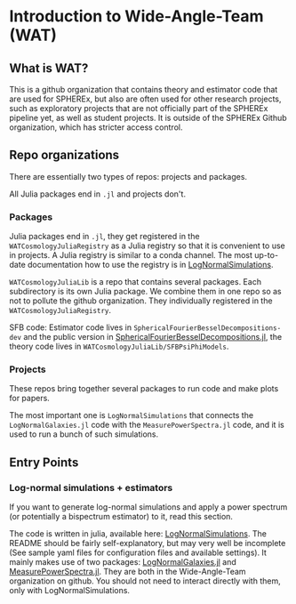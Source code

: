 # Introduction to Wide-Angle-Team (WAT)

## What is WAT?

This is a github organization that contains theory and estimator code that are used for SPHEREx, but also are often used for other research projects, such as exploratory projects that are not 
officially part of the SPHEREx pipeline yet, as well as student projects. It is outside of the SPHEREx Github organization, which has stricter access control. 

## Repo organizations 

There are essentially two types of repos: projects and packages.

All Julia packages end in `.jl` and projects don't.

### Packages
Julia packages end in `.jl`, they get registered in the `WATCosmologyJuliaRegistry` as a Julia registry so that it is convenient to use in projects. A Julia registry is similar to a conda channel. The most up-to-date documentation how to use the registry is in [LogNormalSimulations](https://github.com/Wide-Angle-Team/LogNormalSimulations).

`WATCosmologyJuliaLib` is a repo that contains several packages. Each subdirectory is its own Julia package. We combine them in one repo so as not to pollute the github organization. They individually registered in the `WATCosmologyJuliaRegistry`.

SFB code: Estimator code lives in `SphericalFourierBesselDecompositions-dev` and the public version in [SphericalFourierBesselDecompositions.jl](https://github.com/hsgg/SphericalFourierBesselDecompositions.jl), the theory code lives in `WATCosmologyJuliaLib/SFBPsiPhiModels`.

### Projects
These repos bring together several packages to run code and make plots for papers.

The most important one is `LogNormalSimulations` that connects the `LogNormalGalaxies.jl` code with the `MeasurePowerSpectra.jl` code, and it is used to run a bunch of such simulations.


## Entry Points

### Log-normal simulations + estimators

If you want to generate log-normal simulations and apply a power spectrum (or potentially a bispectrum estimator) to it, read this section. 

The code is written in julia, available here: [LogNormalSimulations](https://github.com/Wide-Angle-Team/LogNormalSimulations). 
The README should be fairly self-explanatory, but may very well be incomplete (See sample yaml files for configuration files and available settings).
It mainly makes use of two packages: [LogNormalGalaxies.jl](https://github.com/Wide-Angle-Team/LogNormalGalaxies.jl) and [MeasurePowerSpectra.jl](https://github.com/Wide-Angle-Team/MeasurePowerSpectra.jl). They are both in the Wide-Angle-Team organization on github. You should not need to interact directly with them, only with LogNormalSimulations.

